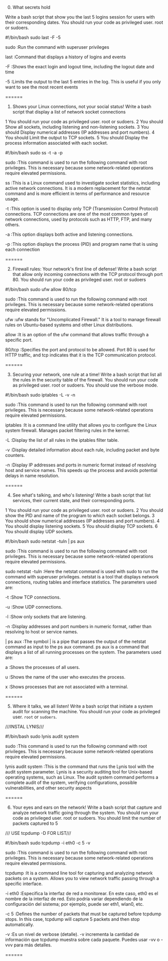 0. What secrets hold

Write a bash script that show you the last 5 logins session for users with their corresponding dates.
You should run your code as privileged user. root or sudoers.

#!/bin/bash
sudo last -F -5

sudo
:Run the command with superuser privileges

last
:Command that displays a history of logins and events

-F
:Shows the exact login and logout time, including the logout date and time

-5
:Limits the output to the last 5 entries in the log. This is useful if you only want to see the most recent events

======

1. Shows your Linux connections, not your social status!
Write a bash script that display a list of network socket connections

1 You should run your code as privileged user. root or sudoers.
2 You should Show all sockets, including listening and non-listening sockets.
3 You should Display numerical addresses (IP addresses and port numbers).
4 You should Limit the output to TCP sockets.
5 You should Display the process information associated with each socket.

#!/bin/bash
sudo ss -t -a -p

sudo
:This command is used to run the following command with root privileges. This is necessary because some network-related operations require elevated permissions.

ss
:This is a Linux command used to investigate socket statistics, including active network connections. It is a modern replacement for the netstat command and is more efficient in terms of performance and resource usage.

-t
:This option is used to display only TCP (Transmission Control Protocol) connections. TCP connections are one of the most common types of network connections, used by protocols such as HTTP, FTP, and many others.

-a
:This option displays both active and listening connections.

-p
:This option displays the process (PID) and program name that is using each connection

======

2. Firewall rules: Your network's first line of defense!
Write a bash script that allow only incoming connections with the TCP protocol through port 80.
You should run your code as privileged user. root or sudoers

#!/bin/bash
sudo ufw allow 80/tcp

sudo
:This command is used to run the following command with root privileges. This is necessary because some network-related operations require elevated permissions.

ufw
:ufw stands for "Uncomplicated Firewall." It is a tool to manage firewall rules on Ubuntu-based systems and other Linux distributions.


allow
:It is an option of the ufw command that allows traffic through a specific port.

80/tcp
:Specifies the port and protocol to be allowed. Port 80 is used for HTTP traffic, and tcp indicates that it is the TCP communication protocol.

======

3. Securing your network, one rule at a time!
Write a bash script that list all the rules in the security table of the firewall.
You should run your code as privileged user. root or sudoers.
You should use the verbose mode.

#!/bin/bash
sudo iptables -L -v -n

sudo
:This command is used to run the following command with root privileges. This is necessary because some network-related operations require elevated permissions.

iptables
:It is a command line utility that allows you to configure the Linux system firewall. Manages packet filtering rules in the kernel.

-L
:Display the list of all rules in the iptables filter table.

-v
:Display detailed information about each rule, including packet and byte counters.


-n
:Display IP addresses and ports in numeric format instead of resolving host and service names. This speeds up the process and avoids potential delays in name resolution.

======

4. See what's talking, and who's listening!
Write a bash script that list services, their current state, and their corresponding ports.

1 You should run your code as privileged user. root or sudoers.
2 You should show the PID and name of the program to which each socket belongs.
3 You should show numerical addresses (IP addresses and port numbers).
4 You should display listening sockets.
5 You should display TCP sockets.
6 You should display UDP sockets.

#!/bin/bash
sudo netstat -tuln | ps aux

sudo
:This command is used to run the following command with root privileges. This is necessary because some network-related operations require elevated permissions.

sudo netstat -tuln
:Here the netstat command is used with sudo to run the command with superuser privileges. netstat is a tool that displays network connections, routing tables and interface statistics. The parameters used are:

-t
:Show TCP connections.

-u
:Show UDP connections.

-l
:Show only sockets that are listening.

-n
:Display addresses and port numbers in numeric format, rather than resolving to host or service names.

| ps aux
:The symbol | is a pipe that passes the output of the netstat command as input to the ps aux command. ps aux is a command that displays a list of all running processes on the system. The parameters used are:

a
:Shows the processes of all users.

u
:Shows the name of the user who executes the process.

x
:Shows processes that are not associated with a terminal.

======

5. Where it talks, we all listen!
Write a bash script that initiate a system audit for scanning the machine.
You should run your code as privileged user. `root` or `sudoers`.

///INSTAL LYNIS///

#!/bin/bash
sudo lynis audit system

sudo
:This command is used to run the following command with root privileges. This is necessary because some network-related operations require elevated permissions.


lynis audit system
:This is the command that runs the Lynis tool with the audit system parameter. Lynis is a security auditing tool for Unix-based operating systems, such as Linux. The audit system command performs a complete audit of the system, verifying configurations, possible vulnerabilities, and other security aspects

======

6. Your eyes and ears on the network!
Write a bash script that capture and analyze network traffic going through the system.
You should run your code as privileged user. root or sudoers.
You should limit the number of packets captured to 5

/// USE tcpdump -D FOR LIST///

#!/bin/bash
sudo tcpdump -i eth0 -c 5 -v

sudo
:This command is used to run the following command with root privileges. This is necessary because some network-related operations require elevated permissions.

tcpdump
:It is a command line tool for capturing and analyzing network packets on a system. Allows you to view network traffic passing through a specific interface.

-i eth0
:Especifica la interfaz de red a monitorear. En este caso, eth0 es el nombre de la interfaz de red. Esto podría variar dependiendo de la configuración del sistema; por ejemplo, puede ser eth1, wlan0, etc.


-c 5
:Defines the number of packets that must be captured before tcpdump stops. In this case, tcpdump will capture 5 packets and then stop automatically.

-v
:Es un nivel de verbose (detalle). -v incrementa la cantidad de información que tcpdump muestra sobre cada paquete. Puedes usar -vv o -vvv para más detalles.

======

